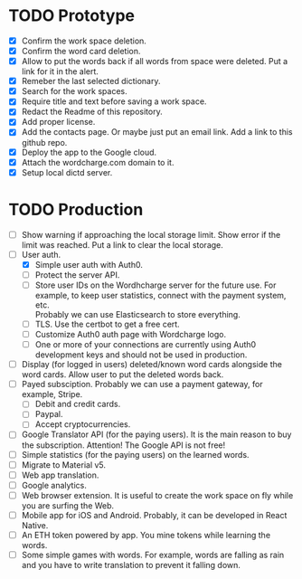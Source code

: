 # TODO Prototype
- [x] Confirm the work space deletion.
- [x] Confirm the word card deletion.
- [x] Allow to put the words back if all words from space were deleted. Put a link for it in the alert.
- [x] Remeber the last selected dictionary.
- [x] Search for the work spaces.
- [x] Require title and text before saving a work space.
- [x] Redact the Readme of this repository.
- [x] Add proper license.
- [x] Add the contacts page. Or maybe just put an email link. Add a link to this github repo.
- [x] Deploy the app to the Google cloud.
- [x] Attach the wordcharge.com domain to it.
- [x] Setup local dictd server.

# TODO Production
- [ ] Show warning if approaching the local storage limit. Show error if the limit was reached. Put a link to clear the local storage.
- [ ] User auth.
  - [x] Simple user auth with Auth0.
  - [ ] Protect the server API.
  - [ ] Store user IDs on the Wordhcharge server for the future use. For example, to keep user statistics, connect with the payment system, etc.\
  Probably we can use Elasticsearch to store everything.
  - [ ] TLS. Use the certbot to get a free cert.
  - [ ] Customize Auth0 auth page with Wordcharge logo.
  - [ ] One or more of your connections are currently using Auth0 development keys and should not be used in production.
- [ ] Display (for logged in users) deleted/known word cards alongside the word cards. Allow user to put the deleted words back.
- [ ] Payed subsciption. Probably we can use a payment gateway, for example, Stripe.
  - [ ] Debit and credit cards.
  - [ ] Paypal.
  - [ ] Accept cryptocurrencies.
- [ ] Google Translator API (for the paying users). It is the main reason to buy the subscription. Attention! The Google API is not free!
- [ ] Simple statistics (for the paying users) on the learned words.
- [ ] Migrate to Material v5.
- [ ] Web app translation.
- [ ] Google analytics. 
- [ ] Web browser extension. It is useful to create the work space on fly while you are surfing the Web.
- [ ] Mobile app for iOS and Android. Probably, it can be developed in React Native.
- [ ] An ETH token powered by app. You mine tokens while learning the words. 
- [ ] Some simple games with words. For example, words are falling as rain and you have to write translation to prevent it falling down.
